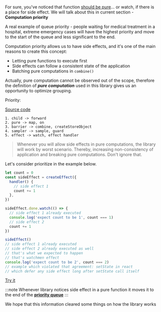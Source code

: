 For sure, you've noticed that function [should be pure](../glossary.md#pureness)... or watch, if there is a place for side effect. We will talk about this in current section - **Computation priority**

A real example of queue priority - people waiting for medical treatment in a hospital, extreme emergency cases will have the highest priority and move to the start of the queue and less significant to the end.

Computation priority allows us to have side effects, and it's one of the main reasons to create this concept:

- Letting pure functions to execute first
- Side effects can follow a consistent state of the application
- Batching pure computations in `combine()`

Actually, pure computation cannot be observed out of the scope, therefore the definition of **_pure computation_** used in this library gives us an opportunity to optimize grouping.

Priority:

[Source code](https://github.com/zerobias/effector/blob/master/src/effector/kernel.js#L171)

```
1. child -> forward
2. pure -> map, on
3. barrier -> combine, createStoreObject
4. sampler -> sample, guard
5. effect -> watch, effect handler
```

> Whenever you will allow side effects in pure computations, the library will work by worst scenario. Thereby, increasing non-consistency of application and breaking pure computations. Don't ignore that.

Let's consider prioritize in the example below.

```js
let count = 0
const sideEffect = createEffect({
  handler() {
    // side effect 1
    count += 1
  },
})

sideEffect.done.watch(() => {
  // side effect 1 already executed
  console.log('expect count to be 1', count === 1)
  // side effect 2
  count += 1
})

sideEffect()
// side effect 1 already executed
// side effect 2 already executed as well
// that's what we expected to happen
// that's watchmen effect
console.log('expect count to be 2', count === 2)
// example which violated that agreement: setState in react
// which defer any side effect long after setState call itself
```

[Try it](https://share.effector.dev/cyzh0THS)

:::note
Whenever library notices side effect in a pure function it moves it to the end of the [**priority queue**](https://en.wikipedia.org/wiki/Priority_queue)
:::

We hope that this information cleared some things on how the library works
